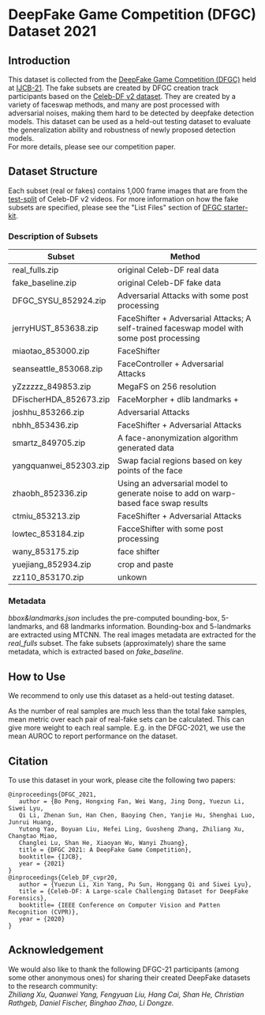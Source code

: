 # DeepFake Game Competition (DFGC) Dataset 2021

## Introduction
This dataset is collected from the [DeepFake Game Competition (DFGC)](https://competitions.codalab.org/competitions/29583#learn_the_details-overview)
 held at [IJCB-21](http://ijcb2021.iapr-tc4.org/). The fake subsets are created by DFGC creation track participants 
based on the [Celeb-DF v2 dataset](https://github.com/yuezunli/celeb-deepfakeforensics). They are created by a variety of 
faceswap methods, and many are post processed with adversarial noises, making them hard to be detected by deepfake detection 
models. This dataset can be used as a held-out testing dataset to evaluate the generalization ability and robustness 
of newly proposed detection models.  
For more details, please see our competition paper.

## Dataset Structure
Each subset (real or fakes) contains 1,000 frame images that are from the [test-split](https://github.com/bomb2peng/DFGC_starterkit/blob/master/test-list.txt) of Celeb-DF v2 videos.
For more information on how the fake subsets are specified, please see the "List Files" section of [DFGC starter-kit](https://github.com/bomb2peng/DFGC_starterkit).
### Description of Subsets
|  Subset   | Method  |
|  ----  | ----  |
| real_fulls.zip |   original Celeb-DF real data |  
|fake_baseline.zip	|				 original Celeb-DF fake data|  
|DFGC_SYSU_852924.zip    |		 Adversarial Attacks with some post processing|  
|jerryHUST_853638.zip  		|	 FaceShifter + Adversarial Attacks; A self-trained faceswap model with some post processing|  
|miaotao_853000.zip  		|	 FaceShifter|  
|seanseattle_853068.zip  	|	 FaceController + Adversarial Attacks    |  
|yZzzzzz_849853.zip			|	 MegaFS on 256 resolution|  
|DFischerHDA_852673.zip  	|	 FaceMorpher + dlib landmarks +|  
|joshhu_853266.zip  		|		 Adversarial Attacks   |  
|nbhh_853436.zip     		|	 FaceShifter + Adversarial Attacks|  
|smartz_849705.zip       	|	 A face-anonymization algorithm generated data|  
|yangquanwei_852303.zip  	|	 Swap facial regions based on key points of the face|  
|zhaobh_852336.zip			|	 Using an adversarial model to generate noise to add on warp-based face swap results|  
|ctmiu_853213.zip   		|		 FaceShifter + Adversarial Attacks  |  
|lowtec_853184.zip   		|	 FacceShifter with some post processing      |  
|wany_853175.zip   			|	 face shifter      |  
|yuejiang_852934.zip    	|		 crop and paste |  
|zz110_853170.zip			|	 unkown|  
### Metadata
*bbox&landmarks.json* includes the pre-computed bounding-box, 5-landmarks, and 68 landmarks information.
Bounding-box and 5-landmarks are extracted using MTCNN.
The real images metadata are extracted for the *real_fulls* subset. The fake subsets (approximately) share the same 
metadata, which is extracted based on *fake_baseline*.

## How to Use
We recommend to only use this dataset as a held-out testing dataset. 

As the number of real samples 
are much less than the total fake samples, mean metric over each pair of real-fake sets can be calculated.
This can give more weight to each real sample.
E.g. in the DFGC-2021, we use the mean AUROC to report performance on the dataset.

## Citation
To use this dataset in your work, please cite the following two papers:  
```
@inproceedings{DFGC_2021,  
   author = {Bo Peng, Hongxing Fan, Wei Wang, Jing Dong, Yuezun Li, Siwei Lyu, 
   Qi Li, Zhenan Sun, Han Chen, Baoying Chen, Yanjie Hu, Shenghai Luo, Junrui Huang, 
   Yutong Yao, Boyuan Liu, Hefei Ling, Guosheng Zhang, Zhiliang Xu, Changtao Miao, 
   Changlei Lu, Shan He, Xiaoyan Wu, Wanyi Zhuang},  
   title = {DFGC 2021: A DeepFake Game Competition},  
   booktitle= {IJCB},  
   year = {2021}  
}  
@inproceedings{Celeb_DF_cvpr20,  
   author = {Yuezun Li, Xin Yang, Pu Sun, Honggang Qi and Siwei Lyu},  
   title = {Celeb-DF: A Large-scale Challenging Dataset for DeepFake Forensics},  
   booktitle= {IEEE Conference on Computer Vision and Patten Recognition (CVPR)},  
   year = {2020}  
}  
```

## Acknowledgement
We would also like to thank the following DFGC-21 participants (among some other anonymous ones) for sharing their created DeepFake datasets to the research community:   
*Zhiliang Xu, Quanwei Yang, Fengyuan Liu, Hang Cai, Shan He, Christian Rathgeb, Daniel Fischer, Binghao Zhao, Li Dongze.*
